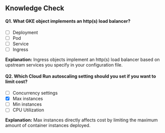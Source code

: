 ## Knowledge Check

#### Q1. What GKE object implements an http(s) load balancer?

- [ ] Deployment
- [ ] Pod
- [ ] Service
- [ ] Ingress

**Explanation:** Ingress objects implement an http(s) load balancer based on upstream services you specify in your configuration file.


#### Q2. Which Cloud Run autoscaling setting should you set if you want to limit cost?

- [ ] Concurrency settings
- [x] Max instances
- [ ] Min instances
- [ ] CPU Utilization

**Explanation:** Max instances directly affects cost by limiting the maximum amount of container instances deployed.
